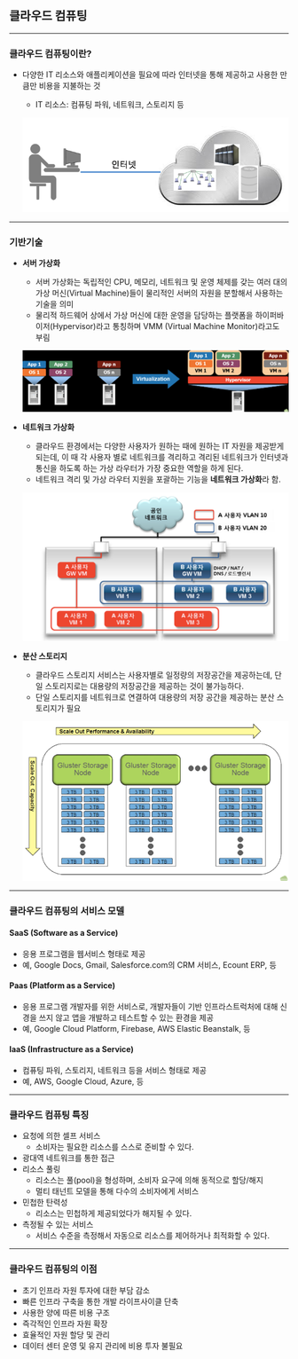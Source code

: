 ## 클라우드 컴퓨팅
---

### 클라우드 컴퓨팅이란?
- 다양한 IT 리소스와 애플리케이션을 필요에 따라 인터넷을 통해 제공하고 사용한 만큼만 비용을 지불하는 것

	- IT 리소스: 컴퓨팅 파워, 네트워크, 스토리지 등

	![](images/cloud-computing.png)

---	
### 기반기술
- **서버 가상화** 
	- 서버 가상화는 독립적인 CPU, 메모리, 네트워크 및 운영 체제를 갖는 여러 대의 가상 머신(Virtual Machine)들이 물리적인 서버의 자원을 분할해서 사용하는 기술을 의미
	- 물리적 하드웨어 상에서 가상 머신에 대한 운영을 담당하는 플랫폼을 하이퍼바이저(Hypervisor)라고 통칭하며 VMM (Virtual Machine Monitor)라고도 부림

	![](images/virtualization.png)
	
- **네트워크 가상화** 
	- 클라우드 환경에서는 다양한 사용자가 원하는 때에 원하는 IT 자원을 제공받게 되는데, 이 때 각 사용자 별로 네트워크를 격리하고 격리된 네트워크가 인터넷과 통신을 하도록 하는 가상 라우터가 가장 중요한 역할을 하게 된다.
	- 네트워크 격리 및 가상 라우터 지원을 포괄하는 기능을 **네트워크 가상화**라 함.
	
	![](images/network-virtualization.png)
	
- **분산 스토리지**
	- 클라우드 스토리지 서비스는 사용자별로 일정량의 저장공간을 제공하는데, 단일 스토리지로는 대용량의 저장공간을 제공하는 것이 불가능하다.
	- 단일 스토리지를 네트워크로 연결하여 대용량의 저장 공간을 제공하는 분산 스토리지가 필요

	![](images/dist-storage.png)

---
### 클라우드 컴퓨팅의 서비스 모델
#### SaaS (Software as a Service)
- 응용 프로그램을 웹서비스 형태로 제공
- 예, Google Docs, Gmail, Salesforce.com의 CRM 서비스, Ecount ERP, 등

#### Paas (Platform as a Service)
- 응용 프로그램 개발자를 위한 서비스로, 개발자들이 기반 인프라스트럭처에 대해 신경을 쓰지 않고 앱을 개발하고 테스트할 수 있는 환경을 제공
- 예, Google Cloud Platform, Firebase, AWS Elastic Beanstalk, 등

#### IaaS (Infrastructure as a Service)
- 컴퓨팅 파워, 스토리지, 네트워크 등을 서비스 형태로 제공
- 예, AWS, Google Cloud, Azure, 등

---
### 클라우드 컴퓨팅 특징
- 요청에 의한 셀프 서비스
	- 소비자는 필요한 리소스를 스스로 준비할 수 있다.
- 광대역 네트워크를 통한 접근
- 리소스 풀링
	- 리소스는 풀(pool)을 형성하며, 소비자 요구에 의해 동적으로 할당/해지
	- 멀티 태넌트 모델을 통해 다수의 소비자에게 서비스
- 민첩한 탄력성
	- 리소스는 민첩하게 제공되었다가 해지될 수 있다.
- 측정될 수 있는 서비스
	- 서비스 수준을 측정해서 자동으로 리소스를 제어하거나 최적화할 수 있다.

---
### 클라우드 컴퓨팅의 이점
- 초기 인프라 자원 투자에 대한 부담 감소
- 빠른 인프라 구축을 통한 개발 라이프사이클 단축 
- 사용한 양에 따른 비용 구조
- 즉각적인 인프라 자원 확장
- 효율적인 자원 할당 및 관리
- 데이터 센터 운영 및 유지 관리에 비용 투자 불필요



